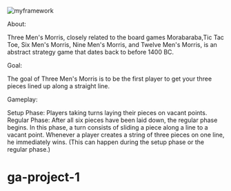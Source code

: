 
![myframework](https://github.com/arifkhan36/ga-project-1/image2.jpg)

About:

Three Men's Morris, closely related to the board games Morabaraba,Tic Tac Toe, Six Men's Morris, Nine Men's Morris, and Twelve Men's Morris, is an abstract strategy game that dates back to before 1400 BC.

Goal:

The goal of Three Men's Morris is to be the first player to get your three pieces lined up along a straight line.

Gameplay:

Setup Phase: Players taking turns laying their pieces on vacant points.
Regular Phase: After all six pieces have been laid down, the regular phase begins. In this phase, a turn consists of sliding a piece along a line to a vacant point.
Whenever a player creates a string of three pieces on one line, he immediately wins. (This can happen during the setup phase or the regular phase.)
# ga-project-1
